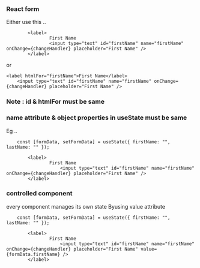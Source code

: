 ### React form
Either use this .. 

```
		<label>
				First Name
				<input type="text" id="firstName" name="firstName" onChange={changeHandler} placeholder="First Name" />
        </label>
```

or

```
<label htmlFor="firstName">First Name</label>
	<input type="text" id="firstName" name="firstName" onChange={changeHandler} placeholder="First Name" />
```
### Note : id & htmlFor must be same 

### name attribute & object properties in useState must be same
Eg ..

```
	const [formData, setFormData] = useState({ firstName: "", lastName: "" });

        <label>
                First Name
					<input type="text" id="firstName" name="firstName" onChange={changeHandler} placeholder="First Name" />
        </label>
```

### controlled component 
every component manages its own state
Byusing value attribute


```
	const [formData, setFormData] = useState({ firstName: "", lastName: "" });

        <label>
                First Name
					<input type="text" id="firstName" name="firstName" onChange={changeHandler} placeholder="First Name" value={formData.firstName} />
        </label>
```
